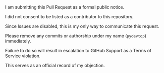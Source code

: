 I am submitting this Pull Request as a formal public notice.

I did not consent to be listed as a contributor to this repository.

Since Issues are disabled, this is my only way to communicate this request.

Please remove any commits or authorship under my name (`pydevtop`) immediately.

Failure to do so will result in escalation to GitHub Support as a Terms of Service violation.

This serves as an official record of my objection.

<!-- Official notice: please remove any commits or authorship under my name `pydevtop`. -->
